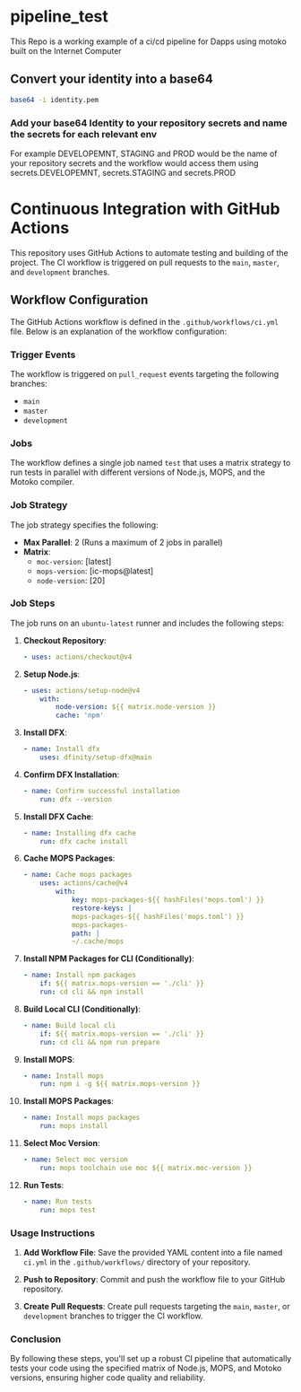 # pipeline_test

This Repo is a working example of a ci/cd pipeline for Dapps using motoko built on the Internet Computer

## Convert your identity into a base64

```bash
base64 -i identity.pem
```

### Add your base64 Identity to your repository secrets and name the secrets for each relevant env 
For example DEVELOPEMNT, STAGING and PROD would be the name of your repository secrets and the workflow would access them using secrets.DEVELOPEMNT, secrets.STAGING and secrets.PROD

# Continuous Integration with GitHub Actions

This repository uses GitHub Actions to automate testing and building of the project. The CI workflow is triggered on pull requests to the `main`, `master`, and `development` branches.

## Workflow Configuration

The GitHub Actions workflow is defined in the `.github/workflows/ci.yml` file. Below is an explanation of the workflow configuration:

### Trigger Events

The workflow is triggered on `pull_request` events targeting the following branches:
- `main`
- `master`
- `development`

### Jobs

The workflow defines a single job named `test` that uses a matrix strategy to run tests in parallel with different versions of Node.js, MOPS, and the Motoko compiler.

### Job Strategy

The job strategy specifies the following:
- **Max Parallel**: 2 (Runs a maximum of 2 jobs in parallel)
- **Matrix**:
  - `moc-version`: [latest]
  - `mops-version`: [ic-mops@latest]
  - `node-version`: [20]

### Job Steps

The job runs on an `ubuntu-latest` runner and includes the following steps:

1. **Checkout Repository**: 
   ```yaml
   - uses: actions/checkout@v4

2. **Setup Node.js**: 
    ```yaml
    - uses: actions/setup-node@v4
        with:
            node-version: ${{ matrix.node-version }}
            cache: 'npm'

3. **Install DFX**: 
    ```yaml
    - name: Install dfx
        uses: dfinity/setup-dfx@main

4. **Confirm DFX Installation**: 
    ```yaml
    - name: Confirm successful installation
        run: dfx --version

5. **Install DFX Cache**: 
    ```yaml
    - name: Installing dfx cache
        run: dfx cache install

6. **Cache MOPS Packages**: 
    ```yaml
    - name: Cache mops packages
        uses: actions/cache@v4
            with:
                key: mops-packages-${{ hashFiles('mops.toml') }}
                restore-keys: |
                mops-packages-${{ hashFiles('mops.toml') }}
                mops-packages-
                path: |
                ~/.cache/mops


7. **Install NPM Packages for CLI (Conditionally)**: 
    ```yaml
    - name: Install npm packages
        if: ${{ matrix.mops-version == './cli' }}
        run: cd cli && npm install


8. **Build Local CLI (Conditionally)**: 
    ```yaml
    - name: Build local cli
        if: ${{ matrix.mops-version == './cli' }}
        run: cd cli && npm run prepare


9. **Install MOPS**:
    ```yaml
    - name: Install mops
        run: npm i -g ${{ matrix.mops-version }}


10. **Install MOPS Packages**:
    ```yaml
    - name: Install mops packages
        run: mops install


11. **Select Moc Version**:
    ```yaml
    - name: Select moc version
        run: mops toolchain use moc ${{ matrix.moc-version }}


12. **Run Tests**:
    ```yaml
    - name: Run tests
        run: mops test    

### Usage Instructions

1. **Add Workflow File**:
   Save the provided YAML content into a file named `ci.yml` in the `.github/workflows/` directory of your repository.

2. **Push to Repository**:
   Commit and push the workflow file to your GitHub repository.

3. **Create Pull Requests**:
   Create pull requests targeting the `main`, `master`, or `development` branches to trigger the CI workflow.

### Conclusion

By following these steps, you'll set up a robust CI pipeline that automatically tests your code using the specified matrix of Node.js, MOPS, and Motoko versions, ensuring higher code quality and reliability.

